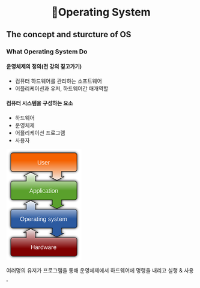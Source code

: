 <h1 align="center">🦎Operating System</h1>

## The concept and sturcture of OS

### What Operating System Do

#### 운영체제의 정의(전 강의 짚고가기)
- 컴퓨터 하드웨어를 관리하는 소프트웨어
- 어플리케이션과 유저, 하드웨어간 매개역할

#### 컴퓨터 시스템을 구성하는 요소
- 하드웨어
- 운영체제
- 어플리케이션 프로그램
- 사용자

<img src="s2.jpg">

여러명의 유저가 프로그램을 통해 운영체제에서 하드웨어에 명령을 내리고 실행 & 사용

'